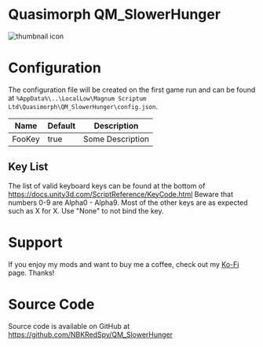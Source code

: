 # Quasimorph QM_SlowerHunger

![thumbnail icon](media/thumbnail.png)

# Configuration

The configuration file will be created on the first game run and can be found at `%AppData%\..\LocalLow\Magnum Scriptum Ltd\Quasimorph\QM_SlowerHunger\config.json`.

|Name|Default|Description|
|--|--|--|
|FooKey|true|Some Description|

## Key List
The list of valid keyboard keys can be found  at the bottom of https://docs.unity3d.com/ScriptReference/KeyCode.html
Beware that numbers 0-9 are Alpha0 - Alpha9.  Most of the other keys are as expected such as X for X.
Use "None" to not bind the key.

# Support
If you enjoy my mods and want to buy me a coffee, check out my [Ko-Fi](https://ko-fi.com/nbkredspy71915) page.
Thanks!

# Source Code
Source code is available on GitHub at https://github.com/NBKRedSpy/QM_SlowerHunger
